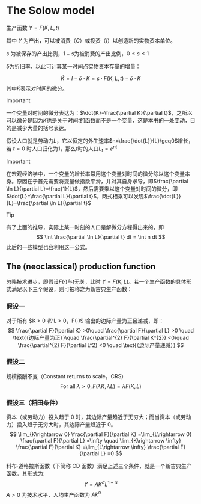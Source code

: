 # The Solow model



生产函数 $Y=F(K,L,t)$

其中 $Y$ 为产出，可以被消费（$C$）或投资（$I$）以创造新的实物资本单位。

$s$ 为被保存的产出比例，$1-s$为被消费的产出比例，$0 \leqslant s \leqslant 1$

$\delta$为折旧率，以此可计算某一时间点实物资本存量的增量：

$$
\dot{K} =I-\delta \cdot K=s\cdot F\left( K,L,t \right) -\delta \cdot K
$$
其中$\dot{K}$表示对时间的微分。

> [!Important]
>
> 一个变量对时间的微分表达为：$\dot{K}=\frac{\partial K}{\partial t}$，之所以可以微分是因为$K$也是关于时间$t$的函数而不是一个变量，这是本书的一处变动，目的是减少大量的括号表达。

假设人口就是劳动力$L$，它以恒定的外生速率$n=\frac{\dot{L}}{L}\geq0$增长，若 $t=0$ 时人口归化为1，那么$t$时的人口$L_t=e^{nt}$

> [!Important]
>
> 在宏观经济学中，一个变量的增长率常用这个变量对时间的微分除以这个变量本身。原因在于首先需要将变量做指数平滑，并对其自身求导，即$\frac{\partial \ln L}{\partial L}=\frac{1}{L}$，然后需要乘以这个变量对时间的微分，即$\dot{L}=\frac{\partial L}{\partial t}$，两式相乘可以发现$\frac{\dot{L}}{L}=\frac{\partial \ln L}{\partial t}$



> [!Tip]
>
> 有了上面的推导，实际上某一时刻的人口是解微分方程得出来的，即
> $$
> \int \frac{\partial \ln L}{\partial t} dt = \int n dt
> $$
> 此后的一些模型也会利用这一公式。



## The (neoclassical) production function

忽略技术进步，即假设$F(\cdot)$与$t$无关，此时 $Y=F(K,L)$。若一个生产函数的具体形式满足以下三个假设，则可被称之为新古典生产函数：



### 假设一

对于所有 $K > 0 $和$ L > 0$，$F(⋅)$ 输出的边际产量为正且递减，即：
$$
\frac{\partial F}{\partial K} >0\quad \frac{\partial F}{\partial L} >0 \quad \text{（边际产量为正）}\quad
	\frac{\partial^{2} F}{\partial K^{2}} <0\quad \frac{\partial^{2} F}{\partial L^2} <0 \quad \text{（边际产量递减）}
$$


### 假设二

规模报酬不变（Constant returns to scale，CRS）
$$
\text{For all } \lambda >0, F(\lambda K, \lambda L)= \lambda F(K,L)
$$


### 假设三（稻田条件）

资本（或劳动力）投入趋于 0 时，其边际产量趋近于无穷大；而当资本（或劳动力）投入趋于无穷大时，其边际产量趋近于 0。
$$
	\lim_{K\rightarrow 0} \frac{\partial F}{\partial K} =\lim_{L\rightarrow 0} \frac{\partial F}{\partial L} =\infty \quad \lim_{K\rightarrow \infty} \frac{\partial F}{\partial K} =\lim_{L\rightarrow \infty} \frac{\partial F}{\partial L} =0
$$


科布·道格拉斯函数（下简称 CD 函数）满足上述三个条件，就是一个新古典生产函数，其形式为:
$$
Y=AK^{\alpha}L^{1-\alpha}
$$
$A>0$ 为技术水平，人均生产函数为 $Ak^\alpha$



